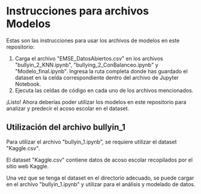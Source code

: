 # Instrucciones para archivos Modelos

Estas son las instrucciones para usar los archivos de modelos en este repositorio:

1. Carga el archivo "EMSE_DatosAbiertos.csv" en los archivos "bullyin_2_KNN.ipynb", "bullying_2_ConBalanceo.ipynb" y "Modelo_final.ipynb". Ingresa la ruta completa donde has guardado el dataset en la celda correspondiente dentro del archivo de Jupyter Notebook. 
2. Ejecuta las celdas de código en cada uno de los archivos mencionados.

¡Listo! Ahora deberías poder utilizar los modelos en este repositorio para analizar y predecir el acoso escolar en el dataset.

## Utilización del archivo bullyin_1

Para utilizar el archivo "bullyin_1.ipynb", se requiere utilizar el dataset "Kaggle.csv". 

El dataset "Kaggle.csv" contiene datos de acoso escolar recopilados por el sitio web Kaggle. 

Una vez que se tenga el dataset en el directorio adecuado, se puede cargar en el archivo "bullyin_1.ipynb" y utilizar para el análisis y modelado de datos.